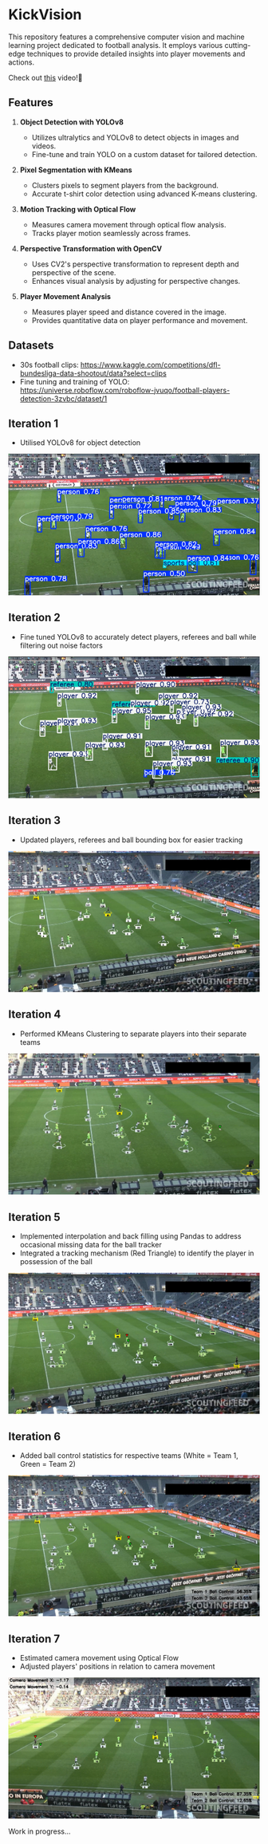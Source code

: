 # KickVision

This repository features a comprehensive computer vision and machine learning project dedicated to football analysis. It employs various cutting-edge techniques to provide detailed insights into player movements and actions.

Check out [this](https://github.com/ehz0ah/KickVision/tree/master/output_videos) video!🎥

## Features

1. **Object Detection with YOLOv8**

   - Utilizes ultralytics and YOLOv8 to detect objects in images and videos.
   - Fine-tune and train YOLO on a custom dataset for tailored detection.

2. **Pixel Segmentation with KMeans**

   - Clusters pixels to segment players from the background.
   - Accurate t-shirt color detection using advanced K-means clustering.

3. **Motion Tracking with Optical Flow**

   - Measures camera movement through optical flow analysis.
   - Tracks player motion seamlessly across frames.

4. **Perspective Transformation with OpenCV**

   - Uses CV2's perspective transformation to represent depth and perspective of the scene.
   - Enhances visual analysis by adjusting for perspective changes.

5. **Player Movement Analysis**
   - Measures player speed and distance covered in the image.
   - Provides quantitative data on player performance and movement.

## Datasets

- 30s football clips: https://www.kaggle.com/competitions/dfl-bundesliga-data-shootout/data?select=clips
- Fine tuning and training of YOLO: https://universe.roboflow.com/roboflow-jvuqo/football-players-detection-3zvbc/dataset/1

## Iteration 1

- Utilised YOLOv8 for object detection

![Iteration 1](images/iteration1.png)

## Iteration 2

- Fine tuned YOLOv8 to accurately detect players, referees and ball while filtering out noise factors

![Iteration 2](images/iteration2.png)

## Iteration 3

- Updated players, referees and ball bounding box for easier tracking

![Iteration 3](images/iteration3.png)

## Iteration 4

- Performed KMeans Clustering to separate players into their separate teams

![Iteration 4](images/iteration4.png)

## Iteration 5

- Implemented interpolation and back filling using Pandas to address occasional missing data for the ball tracker
- Integrated a tracking mechanism (Red Triangle) to identify the player in possession of the ball

![Iteration 5](images/iteration5.png)

## Iteration 6

- Added ball control statistics for respective teams (White = Team 1, Green = Team 2)

![Iteration 6](images/iteration6.png)

## Iteration 7

- Estimated camera movement using Optical Flow
- Adjusted players' positions in relation to camera movement

![Iteration 7](images/iteration7.png)

Work in progress...
